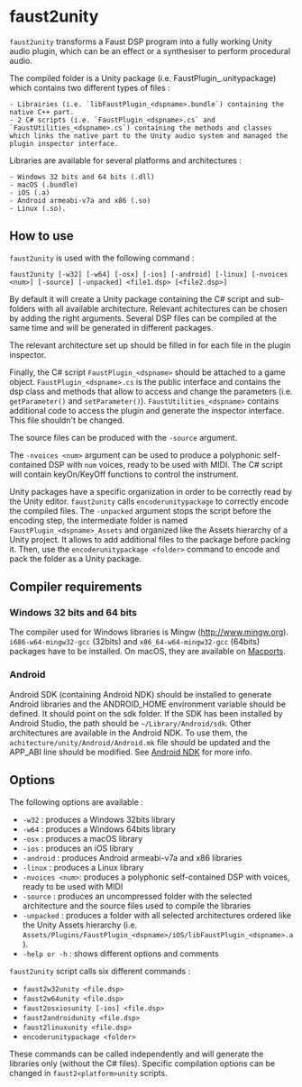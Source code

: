# faust2unity

`faust2unity` transforms a Faust DSP program into a fully working Unity audio plugin, which can be an effect or a synthesiser to perform procedural audio.

The compiled folder is a Unity package (i.e. FaustPlugin_<dspname>.unitypackage) which contains two different types of files :

    - Librairies (i.e. `libFaustPlugin_<dspname>.bundle`) containing the native C++ part.
    - 2 C# scripts (i.e. `FaustPlugin_<dspname>.cs` and `FaustUtilities_<dspname>.cs`) containing the methods and classes which links the native part to the Unity audio system and managed the plugin inspector interface.

Libraries are available for several platforms and architectures :

    - Windows 32 bits and 64 bits (.dll)
    - macOS (.bundle)
    - iOS (.a)
    - Android armeabi-v7a and x86 (.so)
    - Linux (.so).

## How to use

`faust2unity` is used with the following command :

`faust2unity [-w32] [-w64] [-osx] [-ios] [-android] [-linux] [-nvoices <num>] [-source] [-unpacked] <file1.dsp> [<file2.dsp>]`

By default it will create a Unity package containing the C# script and sub-folders with all available architecture. Relevant achitectures can be chosen by adding the right arguments. Several DSP files can be compiled at the same time and will be generated in different packages.

The relevant architecture set up should be filled in for each file in the plugin inspector.

Finally, the C# script `FaustPlugin_<dspname>` should be attached to a game object. `FaustPlugin_<dspname>.cs` is the public interface and contains the dsp class and methods that allow to access and change the parameters (i.e. `getParameter()` and `setParameter()`). `FaustUtilities_<dspname>` contains additional code to access the plugin and generate the inspector interface. This file shouldn't be changed.

The source files can be produced with the `-source` argument.

The `-nvoices <num>` argument can be used to produce a polyphonic self-contained DSP with `num` voices, ready to be used with MIDI. The C# script will contain keyOn/KeyOff functions to control the instrument.

Unity packages have a specific organization in order to be correctly read by the Unity editor. `faust2unity` calls `encoderunitypackage` to correctly encode the compiled files. The `-unpacked` argument stops the script before the encoding step, the intermediate folder is named `FaustPlugin_<dspname>_Assets` and organized like the Assets hierarchy of a Unity project. It allows to add additional files to the package before packing it. Then, use the `encoderunitypackage <folder>` command to encode and pack the folder as a Unity package.

## Compiler requirements

### Windows 32 bits and 64 bits

The compiler used for Windows libraries is Mingw (http://www.mingw.org). `i686-w64-mingw32-gcc` (32bits) and `x86_64-w64-mingw32-gcc` (64bits) packages have to be installed. On macOS, they are available on [Macports](https://www.macports.org).

### Android

Android SDK (containing Android NDK) should be installed to generate Android libraries and the ANDROID_HOME environment variable should be defined. It should point on the sdk folder. If the SDK has been installed by Android Studio, the path should be `~/Library/Android/sdk`. Other architectures are available in the Android NDK. To use them, the `achitecture/unity/Android/Android.mk` file should be updated and the APP_ABI line should be modified. See [Android NDK](https://developer.android.com/ndk/guides/android_mk.html) for more info.                                                                                                                                                                                                                                                                                                                                                                                                                                                                                                                                                                                                                                                                                                                                                                                                                                                                                                             

## Options

The following options are available :

  - `-w32`          : produces a Windows 32bits library
  - `-w64`          : produces a Windows 64bits library
  - `-osx`          : produces a macOS library
  - `-ios`          : produces an iOS library
  - `-android`      : produces Android armeabi-v7a and x86 libraries
  - `-linux`        : produces a Linux library
  - `-nvoices <num>`: produces a polyphonic self-contained DSP with <num> voices, ready to be used with MIDI
  - `-source`       : produces an uncompressed folder with the selected architecture and the source files used to compile the libraries
  - `-unpacked`     : produces a folder with all selected architectures ordered like the Unity Assets hierarchy (i.e. `Assets/Plugins/FaustPlugin_<dspname>/iOS/libFaustPlugin_<dspname>.a`).
  - `-help or -h`   : shows different options and comments

`faust2unity` script calls six different commands :

  - `faust2w32unity <file.dsp>`
  - `faust2w64unity <file.dsp>`
  - `faust2osxiosunity [-ios] <file.dsp>`
  - `faust2androidunity <file.dsp>`
  - `faust2linuxunity <file.dsp>`
  - `encoderunitypackage <folder>`

These commands can be called independently and will generate the libraries only (without the C# files). Specific compilation options can be changed in `faust2<platform>unity` scripts.
